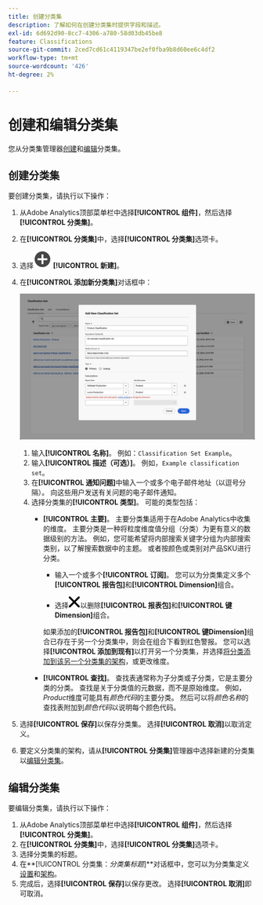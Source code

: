 ```yaml
---
title: 创建分类集
description: 了解如何在创建分类集时提供字段和描述。
exl-id: 6d692d90-8cc7-4306-a780-58d03db45be8
feature: Classifications
source-git-commit: 2ced7cd61c4119347be2ef0fba9b8d60ee6c4df2
workflow-type: tm+mt
source-wordcount: '426'
ht-degree: 2%

---
```


# 创建和编辑分类集

您从分类集管理器[创建](#create-a-classification-set)和[编辑](#edit-a-classification-set)分类集。

## 创建分类集

要创建分类集，请执行以下操作：

1. 从Adobe Analytics顶部菜单栏中选择&#x200B;**[!UICONTROL 组件]**，然后选择&#x200B;**[!UICONTROL 分类集]**。
1. 在&#x200B;**[!UICONTROL 分类集]**&#x200B;中，选择&#x200B;**[!UICONTROL 分类集]**&#x200B;选项卡。
1. 选择![AddCircle](/help/assets/icons/AddCircle.svg) **[!UICONTROL 新建]**。
1. 在&#x200B;**[!UICONTROL 添加新分类集]**&#x200B;对话框中：

   ![分类集 — 添加新分类集](assets/classifications-sets-new.png)

   1. 输入&#x200B;**[!UICONTROL 名称]**。 例如：`Classification Set Example`。
   1. 输入&#x200B;**[!UICONTROL 描述（可选）]**。 例如，`Example classification set`。
   1. 在&#x200B;**[!UICONTROL 通知问题]**&#x200B;中输入一个或多个电子邮件地址（以逗号分隔）。 向这些用户发送有关问题的电子邮件通知。
   1. 选择分类集的&#x200B;**[!UICONTROL 类型]**。 可能的类型包括：
      * **[!UICONTROL 主要]**。 主要分类集适用于在Adobe Analytics中收集的维度。 主要分类是一种将粒度维度值分组（分类）为更有意义的数据级别的方法。 例如，您可能希望将内部搜索关键字分组为内部搜索类别，以了解搜索数据中的主题。 或者按颜色或类别对产品SKU进行分类。
         * 输入一个或多个&#x200B;**[!UICONTROL 订阅]**。  您可以为分类集定义多个&#x200B;**[!UICONTROL 报告包]**&#x200B;和&#x200B;**[!UICONTROL Dimension]**&#x200B;组合。

         * 选择![CrossSize400](/help/assets/icons/CrossSize400.svg)以删除&#x200B;**[!UICONTROL 报表包]**&#x200B;和&#x200B;**[!UICONTROL 键Dimension]**&#x200B;组合。

        如果添加的&#x200B;**[!UICONTROL 报告包]**&#x200B;和&#x200B;**[!UICONTROL 键Dimension]**&#x200B;组合已存在于另一个分类集中，则会在组合下看到红色警报。 您可以选择&#x200B;**[!UICONTROL 添加到现有]**&#x200B;以打开另一个分类集，并选择[将分类添加到该另一个分类集的架构](schema.md)，或更改维度。
      * **[!UICONTROL 查找]**。 查找表通常称为子分类或子分类，它是主要分类的分类。 查找是关于分类值的元数据，而不是原始维度。 例如，*Product*&#x200B;维度可能具有&#x200B;*颜色代码*&#x200B;的主要分类。 然后可以将&#x200B;*颜色名称*&#x200B;的查找表附加到&#x200B;*颜色代码*&#x200B;以说明每个颜色代码。
1. 选择&#x200B;**[!UICONTROL 保存]**&#x200B;以保存分类集。 选择&#x200B;**[!UICONTROL 取消]**&#x200B;以取消定义。
1. 要定义分类集的架构，请从&#x200B;**[!UICONTROL 分类集]**&#x200B;管理器中选择新建的分类集以[编辑分类集](#edit-a-classification-set)。


## 编辑分类集

要编辑分类集，请执行以下操作：

1. 从Adobe Analytics顶部菜单栏中选择&#x200B;**[!UICONTROL 组件]**，然后选择&#x200B;**[!UICONTROL 分类集]**。
1. 在&#x200B;**[!UICONTROL 分类集]**&#x200B;中，选择&#x200B;**[!UICONTROL 分类集]**&#x200B;选项卡。
1. 选择分类集的标题。
1. 在&#x200B;**[!UICONTROL 分类集：_分类集标题_]**对话框中，您可以为分类集定义[设置](settings.md)和[架构](schema.md)。
1. 完成后，选择&#x200B;**[!UICONTROL 保存]**&#x200B;以保存更改。 选择&#x200B;**[!UICONTROL 取消]**&#x200B;即可取消。


<!--


### Schema

In the Schema tab 





You can use the Classification set manager to create a classification set.

**[!UICONTROL Components]** > **[!UICONTROL Classification sets]** > **[!UICONTROL Sets]** > **[!UICONTROL Add]**

When creating a classification set, the following fields are available.

* **[!UICONTROL Name]**: A text field used to identify the classification set. This field cannot be edited upon creation, but can be renamed later.
* **[!UICONTROL Column Name]**: The name of the first classification dimension that you want to create. This field is the dimension name used in Analysis Workspace, and the column name when exporting classification data. You can add more column names after the classification set is created.
* **[!UICONTROL Type]**: Radio buttons that indicate the type of classification.
  * **[!UICONTROL Primary]**: Apply to dimensions collected in Analytics. They are a way to group (classify) granular dimension values into more meaningful levels of data. For example, you might want to group internal search keywords into internal search categories, to better understand themes in your search data.
  * **[!UICONTROL Lookup]**: Commonly referred to as child or subclassifications, a lookup table is a classification of a primary classification. It is metadata about a classification value, rather than the original dimension. For example, the Product variable might have a primary classification of 'Color code'. A lookup table of 'Color name' could then be attached to 'Color code' to further explain what each code means.
* **[!UICONTROL Subscriptions]** The report suites and dimensions that this classification set applies to. You can add multiple report suite and dimension combinations to a classification set.

![Create a Classification set](../../assets/classification-set-create.png)

If a classification set exists for a given report suite + variable, the classification is added to the schema instead. A given report suite + variable combination cannot belong to multiple classification sets.

-->